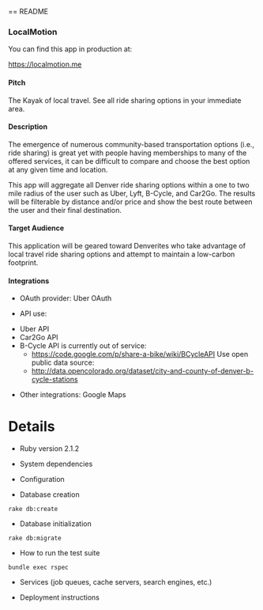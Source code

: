 == README

### LocalMotion

You can find this app in production at:

https://localmotion.me

#### Pitch

The Kayak of local travel.
See all ride sharing options in your immediate area.

#### Description

The emergence of numerous community-based transportation options (i.e., ride
sharing) is great yet with people having memberships to many of the offered services,
it can be difficult to compare and choose the best option at any given time and
location.

This app will aggregate all Denver ride sharing options within a one to two mile
radius of the user such as Uber, Lyft, B-Cycle, and Car2Go.  The results will be
filterable by distance and/or price and show the best route between the user and
their final destination.

#### Target Audience

This application will be geared toward Denverites who take advantage of local
travel ride sharing options and attempt to maintain a low-carbon footprint.

#### Integrations

* OAuth provider:
  Uber OAuth

* API use:
- Uber API
- Car2Go API
- B-Cycle API is currently out of service:
     - https://code.google.com/p/share-a-bike/wiki/BCycleAPI
  Use open public data source:
     - http://data.opencolorado.org/dataset/city-and-county-of-denver-b-cycle-stations

* Other integrations:
Google Maps


# Details

* Ruby version 2.1.2

* System dependencies

* Configuration

* Database creation
```
rake db:create
```

* Database initialization
```
rake db:migrate
```

* How to run the test suite
```
bundle exec rspec
```

* Services (job queues, cache servers, search engines, etc.)

* Deployment instructions
